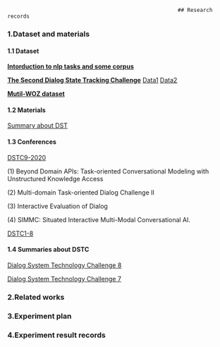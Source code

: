                                                           ## Research records

### 1.Dataset and materials

#### 1.1 Dataset
[**Intorduction to nlp tasks and some corpus**](http://nlpprogress.com/english/dialogue.html)

[**The Second Dialog State Tracking Challenge**](https://www.aclweb.org/anthology/W14-4337.pdf)
[Data1](https://github.com/matthen/dstc)
[Data2](https://github.com/msamogh/DSTC-2-and-3/tree/master/dstc2/data)

[**Mutil-WOZ dataset**](https://www.aclweb.org/anthology/D18-1547.pdf)

#### 1.2 Materials
[Summary about DST](https://zhuanlan.zhihu.com/p/51476362)

#### 1.3 Conferences
[DSTC9-2020](https://dstc9.dstc.community/home)

(1) Beyond Domain APIs: Task-oriented Conversational Modeling with Unstructured Knowledge Access

(2) Multi-domain Task-oriented Dialog Challenge II

(3) Interactive Evaluation of Dialog

(4) SIMMC: Situated Interactive Multi-Modal Conversational AI.


[DSTC1-8](https://dstc9.dstc.community/past-challenges)


#### 1.4 Summaries about DSTC
[Dialog System Technology Challenge 8](https://arxiv.org/pdf/1911.06394.pdf)

[Dialog System Technology Challenge 7](https://arxiv.org/pdf/1901.03461.padf)


### 2.Related works


### 3.Experiment plan 


### 4.Experiment result records 

